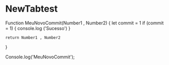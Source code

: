 # NewTabtest



Function MeuNovoCommit(Number1 , Number2) {
    let commit = 1
    if (commit = 1) {
        console.log ('Sucesso')
    }

    return Number1 , Number2
}



Console.log('MeuNovoCommit');
